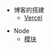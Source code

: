 - 博客的搭建
  - [Vercel](/docs/vercel.md)

<!-- - 设计模式
  - [装饰器模式](/README.md) -->

- Node
  <!-- - [创建子进程方式](/docs/child_process.md) -->
  - [模块](module.md)
<!-- 
- 协议
  - [webSocket](/docs/webSocket.md) -->
